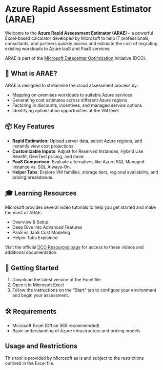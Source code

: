 # Azure Rapid Assessment Estimator (ARAE)
Welcome to the **Azure Rapid Assessment Estimator (ARAE)** – a powerful Excel-based calculator developed by Microsoft to help IT professionals, consultants, and partners quickly assess and estimate the cost of migrating existing workloads to Azure IaaS and PaaS services.

ARAE is part of the [Microsoft Datacenter Optimization](https://dco.microsoft.com/Default.aspx) Initiative (DCO).

## 🚀 What is ARAE?
ARAE is designed to streamline the cloud assessment process by:

- Mapping on-premises workloads to suitable Azure services
- Generating cost estimates across different Azure regions
- Factoring in discounts, incentives, and managed service options
- Identifying optimization opportunities at the VM level

## 📦 Key Features
- **Rapid Estimation**: Upload server data, select Azure regions, and instantly view cost projections.
- **Customizable Inputs**: Adjust for Reserved Instances, Hybrid Use Benefit, Dev/Test pricing, and more.
- **PaaS Comparison**: Evaluate alternatives like Azure SQL Managed Instance vs. SQL Always-On.
- **Helper Tabs**: Explore VM families, storage tiers, regional availability, and pricing breakdowns.

## 🎓 Learning Resources
Microsoft provides several video tutorials to help you get started and make the most of ARAE:
- Overview & Setup
- Deep Dive into Advanced Features
- PaaS vs. IaaS Cost Modeling
- Helper Tabs Explained

Visit the official [DCO Resources page](https://dco.microsoft.com/Resources.aspx) for access to these videos and additional documentation.

## 📁 Getting Started
1. Download the latest version of the Excel file.
2. Open it in Microsoft Excel 
3. Follow the instructions on the "Start" tab to configure your environment and begin your assessment.

## 🛠️ Requirements
- Microsoft Excel (Office 365 recommended)
- Basic understanding of Azure infrastructure and pricing models

## Usage and Restrictions
This tool is provided by Microsoft as is and subject to the restrictions outlined in the Excel file.